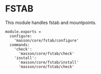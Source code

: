 
# FSTAB

This module handles fstab and mountpoints.

    module.exports =
      configure:
        'masson/core/fstab/configure'
      commands:
        'check':
          'masson/core/fstab/check'
        'install':
          'masson/core/fstab/install'
          'masson/core/fstab/check'
